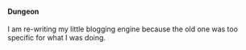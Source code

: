#### Dungeon

I am re-writing my little blogging engine because the old one was too specific for what I was doing.
